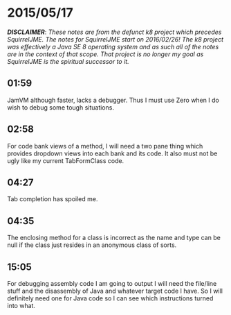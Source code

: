 # 2015/05/17

***DISCLAIMER***: _These notes are from the defunct k8 project which_
_precedes SquirrelJME. The notes for SquirrelJME start on 2016/02/26!_
_The k8 project was effectively a Java SE 8 operating system and as such_
_all of the notes are in the context of that scope. That project is no_
_longer my goal as SquirrelJME is the spiritual successor to it._

## 01:59

JamVM although faster, lacks a debugger. Thus I must use Zero when I do wish
to debug some tough situations.

## 02:58

For code bank views of a method, I will need a two pane thing which provides
dropdown views into each bank and its code. It also must not be ugly like my
current TabFormClass code.

## 04:27

Tab completion has spoiled me.

## 04:35

The enclosing method for a class is incorrect as the name and type can be null
if the class just resides in an anonymous class of sorts.

## 15:05

For debugging assembly code I am going to output I will need the file/line
stuff and the disassembly of Java and whatever target code I have. So I will
definitely need one for Java code so I can see which instructions turned into
what.

